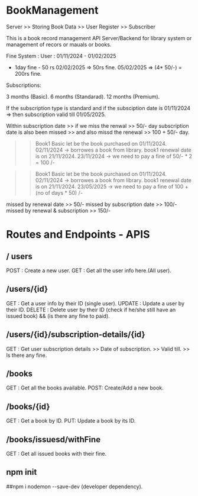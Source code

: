 # BookManagement

Server >> Storing Book Data
       >> User Register
       >> Subscriber
       

This is a book record management API Server/Backend for library system or management of recors or mauals or books.

Fine System :
User : 01/11/2024 - 01/02/2025

* 1day fine - 50 rs
02/02/2025 => 50rs fine.
05/02/2025 => (4* 50/-) = 200rs fine.

Subscriptions:

3 months (Basic).
6 months (Standarad).
12 months (Premium).

If the subscription type is standard and if the subsciption date is 01/11/2024
=> then subscription valid till 01/05/2025.

Within subscription date >> if we miss the renwal >> 50/- day
subscription date is also been missed >> and also missd the renewal >> 100 + 50/- day.


>> Book1
>> Basic
>> let be the book purchased on 01/11/2024.
>> 02/11/2024 -> borrowes a book from library.
>> book1 renewal date is on 21/11/2024.
>> 23/11/2024 -> we need to pay a fine of 50/- * 2 = 100 /-

>> Book1
>> Basic
>> let be the book purchased on 01/11/2024.
>> 02/11/2024 -> borrowes a book from library.
>> book1 renewal date is on 21/11/2024.
>> 23/05/2025 -> we need to pay a fine of 100 + (no of days * 50) /-

missed by renewal date >> 50/-
missed by subscription date >> 100/-
missed by renewal & subscription >> 150/-

# Routes and  Endpoints - APIS

## / users

POST : Create a new user.
GET  : Get all the user info here.(All user).


## /users/{id} 
GET    : Get a user info by their ID (single user).
UPDATE : Update a user by their ID.
DELETE : Delete user by their ID (check if he/she still have an issued book) && (is there any fine to paid).

## /users/{id}/subscription-details/{id}

GET : Get user subscription details
    >> Date of subscription.
    >> Valid till.
    >> Is there any fine.


## /books

GET : Get all the books available.
POST: Create/Add a new book.

## /books/{id}

GET : Get a book by ID.
PUT: Update a book by its ID.

## /books/issuesd/withFine

GET : Get all issued books with their fine.


## npm init

##npm i nodemon --save-dev (developer dependency). 


